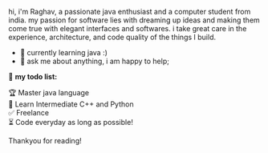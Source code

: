 hi, i'm Raghav, a passionate java enthusiast and a computer student from india. my passion for software lies with dreaming up ideas and making them come true with elegant interfaces and softwares. i take great care in the experience, architecture, and code quality of the things I build.
  
- 💼 currently learning java :)
- 💬 ask me about anything, i am happy to help;

🚧 **my todo list:**
<!-- TODO-IST:START -->
🏆  Master java language          
🌸  Learn Intermediate C++ and Python         
✅  Freelance       
⏳  Code everyday as long as possible!
<!-- TODO-IST:END -->

Thankyou for reading!
